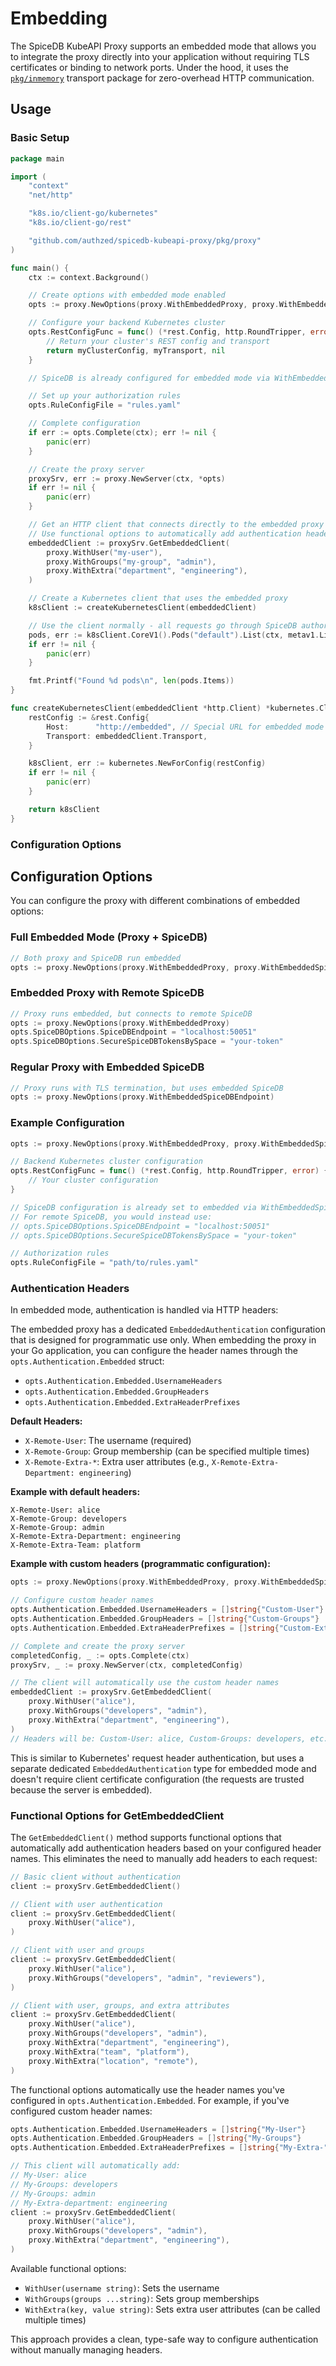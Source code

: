 # Embedding

The SpiceDB KubeAPI Proxy supports an embedded mode that allows you to integrate the proxy directly into your application without requiring TLS certificates or binding to network ports. 
Under the hood, it uses the [`pkg/inmemory`](./pkg/inmemory/) transport package for zero-overhead HTTP communication.

## Usage

### Basic Setup

```go
package main

import (
    "context"
    "net/http"

    "k8s.io/client-go/kubernetes"
    "k8s.io/client-go/rest"

    "github.com/authzed/spicedb-kubeapi-proxy/pkg/proxy"
)

func main() {
    ctx := context.Background()

    // Create options with embedded mode enabled
    opts := proxy.NewOptions(proxy.WithEmbeddedProxy, proxy.WithEmbeddedSpiceDBEndpoint)

    // Configure your backend Kubernetes cluster
    opts.RestConfigFunc = func() (*rest.Config, http.RoundTripper, error) {
        // Return your cluster's REST config and transport
        return myClusterConfig, myTransport, nil
    }

    // SpiceDB is already configured for embedded mode via WithEmbeddedSpiceDBEndpoint

    // Set up your authorization rules
    opts.RuleConfigFile = "rules.yaml"

    // Complete configuration
    if err := opts.Complete(ctx); err != nil {
        panic(err)
    }

    // Create the proxy server
    proxySrv, err := proxy.NewServer(ctx, *opts)
    if err != nil {
        panic(err)
    }

    // Get an HTTP client that connects directly to the embedded proxy
    // Use functional options to automatically add authentication headers
    embeddedClient := proxySrv.GetEmbeddedClient(
        proxy.WithUser("my-user"),
        proxy.WithGroups("my-group", "admin"),
        proxy.WithExtra("department", "engineering"),
    )

    // Create a Kubernetes client that uses the embedded proxy
    k8sClient := createKubernetesClient(embeddedClient)

    // Use the client normally - all requests go through SpiceDB authorization
    pods, err := k8sClient.CoreV1().Pods("default").List(ctx, metav1.ListOptions{})
    if err != nil {
        panic(err)
    }

    fmt.Printf("Found %d pods\n", len(pods.Items))
}

func createKubernetesClient(embeddedClient *http.Client) *kubernetes.Clientset {
    restConfig := &rest.Config{
        Host:      "http://embedded", // Special URL for embedded mode
        Transport: embeddedClient.Transport,
    }

    k8sClient, err := kubernetes.NewForConfig(restConfig)
    if err != nil {
        panic(err)
    }

    return k8sClient
}
```

### Configuration Options

## Configuration Options

You can configure the proxy with different combinations of embedded options:

### Full Embedded Mode (Proxy + SpiceDB)
```go
// Both proxy and SpiceDB run embedded
opts := proxy.NewOptions(proxy.WithEmbeddedProxy, proxy.WithEmbeddedSpiceDBEndpoint)
```

### Embedded Proxy with Remote SpiceDB
```go
// Proxy runs embedded, but connects to remote SpiceDB
opts := proxy.NewOptions(proxy.WithEmbeddedProxy)
opts.SpiceDBOptions.SpiceDBEndpoint = "localhost:50051"
opts.SpiceDBOptions.SecureSpiceDBTokensBySpace = "your-token"
```

### Regular Proxy with Embedded SpiceDB
```go
// Proxy runs with TLS termination, but uses embedded SpiceDB
opts := proxy.NewOptions(proxy.WithEmbeddedSpiceDBEndpoint)
```

### Example Configuration
```go
opts := proxy.NewOptions(proxy.WithEmbeddedProxy, proxy.WithEmbeddedSpiceDBEndpoint)

// Backend Kubernetes cluster configuration
opts.RestConfigFunc = func() (*rest.Config, http.RoundTripper, error) {
    // Your cluster configuration
}

// SpiceDB configuration is already set to embedded via WithEmbeddedSpiceDBEndpoint
// For remote SpiceDB, you would instead use:
// opts.SpiceDBOptions.SpiceDBEndpoint = "localhost:50051"
// opts.SpiceDBOptions.SecureSpiceDBTokensBySpace = "your-token"

// Authorization rules
opts.RuleConfigFile = "path/to/rules.yaml"
```

### Authentication Headers

In embedded mode, authentication is handled via HTTP headers:

The embedded proxy has a dedicated `EmbeddedAuthentication` configuration that is designed for programmatic use only. When embedding the proxy in your Go application, you can configure the header names through the `opts.Authentication.Embedded` struct:

- `opts.Authentication.Embedded.UsernameHeaders`
- `opts.Authentication.Embedded.GroupHeaders`
- `opts.Authentication.Embedded.ExtraHeaderPrefixes`

**Default Headers:**
- `X-Remote-User`: The username (required)
- `X-Remote-Group`: Group membership (can be specified multiple times)
- `X-Remote-Extra-*`: Extra user attributes (e.g., `X-Remote-Extra-Department: engineering`)

**Example with default headers:**

```
X-Remote-User: alice
X-Remote-Group: developers
X-Remote-Group: admin
X-Remote-Extra-Department: engineering
X-Remote-Extra-Team: platform
```

**Example with custom headers (programmatic configuration):**

```go
opts := proxy.NewOptions(proxy.WithEmbeddedProxy, proxy.WithEmbeddedSpiceDBEndpoint)

// Configure custom header names
opts.Authentication.Embedded.UsernameHeaders = []string{"Custom-User"}
opts.Authentication.Embedded.GroupHeaders = []string{"Custom-Groups"}
opts.Authentication.Embedded.ExtraHeaderPrefixes = []string{"Custom-Extra-"}

// Complete and create the proxy server
completedConfig, _ := opts.Complete(ctx)
proxySrv, _ := proxy.NewServer(ctx, completedConfig)

// The client will automatically use the custom header names
embeddedClient := proxySrv.GetEmbeddedClient(
    proxy.WithUser("alice"),
    proxy.WithGroups("developers", "admin"),
    proxy.WithExtra("department", "engineering"),
)
// Headers will be: Custom-User: alice, Custom-Groups: developers, etc.
```

This is similar to Kubernetes' request header authentication, but uses a separate dedicated `EmbeddedAuthentication` type for embedded mode and doesn't require client certificate configuration (the requests are trusted because the server is embedded).

### Functional Options for GetEmbeddedClient

The `GetEmbeddedClient()` method supports functional options that automatically add authentication headers based on your configured header names. This eliminates the need to manually add headers to each request:

```go
// Basic client without authentication
client := proxySrv.GetEmbeddedClient()

// Client with user authentication
client := proxySrv.GetEmbeddedClient(
    proxy.WithUser("alice"),
)

// Client with user and groups
client := proxySrv.GetEmbeddedClient(
    proxy.WithUser("alice"),
    proxy.WithGroups("developers", "admin", "reviewers"),
)

// Client with user, groups, and extra attributes
client := proxySrv.GetEmbeddedClient(
    proxy.WithUser("alice"),
    proxy.WithGroups("developers", "admin"),
    proxy.WithExtra("department", "engineering"),
    proxy.WithExtra("team", "platform"),
    proxy.WithExtra("location", "remote"),
)
```

The functional options automatically use the header names you've configured in `opts.Authentication.Embedded`. For example, if you've configured custom header names:

```go
opts.Authentication.Embedded.UsernameHeaders = []string{"My-User"}
opts.Authentication.Embedded.GroupHeaders = []string{"My-Groups"}
opts.Authentication.Embedded.ExtraHeaderPrefixes = []string{"My-Extra-"}

// This client will automatically add:
// My-User: alice
// My-Groups: developers
// My-Groups: admin  
// My-Extra-department: engineering
client := proxySrv.GetEmbeddedClient(
    proxy.WithUser("alice"),
    proxy.WithGroups("developers", "admin"),
    proxy.WithExtra("department", "engineering"),
)
```

Available functional options:
- `WithUser(username string)`: Sets the username
- `WithGroups(groups ...string)`: Sets group memberships  
- `WithExtra(key, value string)`: Sets extra user attributes (can be called multiple times)

This approach provides a clean, type-safe way to configure authentication without manually managing headers.
